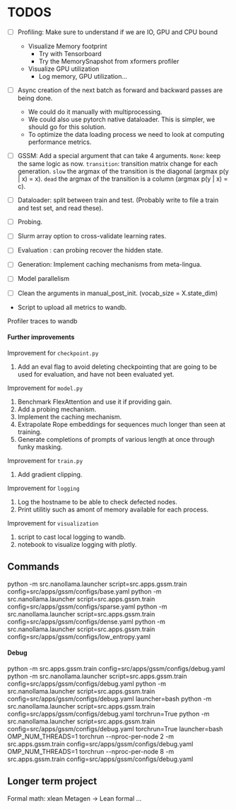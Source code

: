 # TODOS

- [ ] Profiling: Make sure to understand if we are IO, GPU and CPU bound
     - Visualize Memory footprint
          - Try with Tensorboard
          - Try the MemorySnapshot from xformers profiler
     - Visualize GPU utilization
          - Log memory, GPU utilization...

- [ ] Async creation of the next batch as forward and backward passes are being done.
     - We could do it manually with multiprocessing.
     - We could also use pytorch native dataloader. This is simpler, we should go for this solution.
     - To optimize the data loading process we need to look at computing performance metrics.

- [ ] GSSM:
Add a special argument that can take 4 arguments. `None`: keep the same logic as now. `transition`: transition matrix change for each generation. `slow` the argmax of the transition is the diagonal (argmax p(y | x) = x). `dead` the argmax of the transition is a column (argmax p(y | x) = c).

- [ ] Dataloader: split between train and test. (Probably write to file a train and test set, and read these).


- [ ] Probing.

- [ ] Slurm array option to cross-validate learning rates.

- [ ] Evaluation : can probing recover the hidden state.
- [ ] Generation: Implement caching mechanisms from meta-lingua.

- [ ] Model parallelism

- [ ] Clean the arguments in manual_post_init. (vocab_size = X.state_dim)
- Script to upload all metrics to wandb. 

Profiler traces to wandb


#### Further improvements
Improvement for `checkpoint.py`
1. Add an eval flag to avoid deleting checkpointing that are going to be used for evaluation, and have not been evaluated yet.

Improvement for `model.py`
1. Benchmark FlexAttention and use it if providing gain.
1. Add a probing mechanism.
1. Implement the caching mechanism.
1. Extrapolate Rope embeddings for sequences much longer than seen at training.
1. Generate completions of prompts of various length at once through funky masking.

Improvement for `train.py`
1. Add gradient clipping.

Improvement for `logging`
1. Log the hostname to be able to check defected nodes.
1. Print utilitiy such as amont of memory available for each process.

Improvement for `visualization`
1. script to cast local logging to wandb.
1. notebook to visualize logging with plotly.


## Commands
python -m src.nanollama.launcher script=src.apps.gssm.train config=src/apps/gssm/configs/base.yaml
python -m src.nanollama.launcher script=src.apps.gssm.train config=src/apps/gssm/configs/sparse.yaml
python -m src.nanollama.launcher script=src.apps.gssm.train config=src/apps/gssm/configs/dense.yaml
python -m src.nanollama.launcher script=src.apps.gssm.train config=src/apps/gssm/configs/low_entropy.yaml


#### Debug
python -m src.apps.gssm.train config=src/apps/gssm/configs/debug.yaml
python -m src.nanollama.launcher script=src.apps.gssm.train config=src/apps/gssm/configs/debug.yaml
python -m src.nanollama.launcher script=src.apps.gssm.train config=src/apps/gssm/configs/debug.yaml launcher=bash
python -m src.nanollama.launcher script=src.apps.gssm.train config=src/apps/gssm/configs/debug.yaml torchrun=True
python -m src.nanollama.launcher script=src.apps.gssm.train config=src/apps/gssm/configs/debug.yaml torchrun=True launcher=bash
OMP_NUM_THREADS=1 torchrun --nproc-per-node 2 -m src.apps.gssm.train config=src/apps/gssm/configs/debug.yaml
OMP_NUM_THREADS=1 torchrun --nproc-per-node 8 -m src.apps.gssm.train config=src/apps/gssm/configs/debug.yaml

## Longer term project

Formal math:
xlean
Metagen -> Lean formal ...


